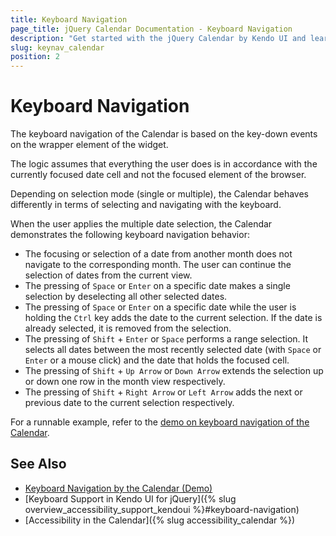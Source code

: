 ```yaml
---
title: Keyboard Navigation
page_title: jQuery Calendar Documentation - Keyboard Navigation
description: "Get started with the jQuery Calendar by Kendo UI and learn about the accessibility support it provides through its keyboard navigation functionality."
slug: keynav_calendar
position: 2
---
```


# Keyboard Navigation

The keyboard navigation of the Calendar is based on the key-down events on the wrapper element of the widget.

The logic assumes that everything the user does is in accordance with the currently focused date cell and not the focused element of the browser.

Depending on selection mode (single or multiple), the Calendar behaves differently in terms of selecting and navigating with the keyboard.

When the user applies the multiple date selection, the Calendar demonstrates the following keyboard navigation behavior:

* The focusing or selection of a date from another month does not navigate to the corresponding month. The user can continue the selection of dates from the current view.
* The pressing of `Space` or `Enter` on a specific date makes a single selection by deselecting all other selected dates.
* The pressing of `Space` or `Enter` on a specific date while the user is holding the `Ctrl` key adds the date to the current selection. If the date is already selected, it is removed from the selection.
* The pressing of `Shift` + `Enter` or `Space` performs a range selection. It selects all dates between the most recently selected date (with `Space` or `Enter` or a mouse click) and the date that holds the focused cell.
* The pressing of `Shift` + `Up Arrow` or `Down Arrow` extends the selection up or down one row in the month view respectively.
* The pressing of `Shift` + `Right Arrow` or `Left Arrow` adds the next or previous date to the current selection respectively.

For a runnable example, refer to the [demo on keyboard navigation of the Calendar](https://demos.telerik.com/kendo-ui/calendar/keyboard-navigation).

## See Also

* [Keyboard Navigation by the Calendar (Demo)](https://demos.telerik.com/kendo-ui/calendar/keyboard-navigation)
* [Keyboard Support in Kendo UI for jQuery]({% slug overview_accessibility_support_kendoui %}#keyboard-navigation)
* [Accessibility in the Calendar]({% slug accessibility_calendar %})
